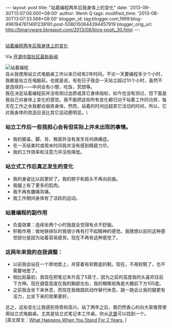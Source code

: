 --- layout: post title: "站着编程两年后我身体上的变化" date:
'2013-08-30T13:07:00.000+08:00' author: Wenh Q tags: modified\_time:
'2013-08-30T13:07:33.568+08:00' blogger\_id:
tag:blogger.com,1999:blog-4961947611491238191.post-5080150644394457919
blogger\_orig\_url:
http://binaryware.blogspot.com/2013/08/blog-post\_30.html ---

[\
站着编程两年后我身体上的变化](http://www.oschina.net/news/43707/what-happens-when-you-stand-for-2-years)

Via [开源中国社区最新新闻](http://www.oschina.net/?from=rss)

![站着编程](http://static.oschina.net/uploads/img/201308/30063606_njgl.jpg)\
自从我使用站立式电脑桌工作以来已经有2年时间。不论一天要编程多少个小时，我都是站立在电脑前。也就是说，有些日子我会一天站立超过10个小时，虽然不是连续的——中间会有小憩，吃饭，冥想等。\
我在决定站着编程前并没有侧过血质或其它身体指标，如今也没有测过，但下面是我自己对身体上变化的感觉。我不能把这些所有变化都归功于站着工作的功劳，每天在工作之余我都会锻炼身体。然而，站着的时间远超其它活动的时间，所以，它对我身体的改造应该比其它运动更明显。\

### 站立工作后一些我担心会有但实际上并未出现的事情。

-   我的膝盖、脚、背、臀部并没有发生任何病痛症。
-   在一天结束时或周末时间我并没有感到精疲力尽。
-   我的工作效率和注意力并没有降低。

### 站立式工作后真正发生的变化

-   我的身姿比以前更好了。我的脖子和肩头不再向前曲。
-   我腿上有了更多的肌肉。
-   我不再有腰痛背痛。
-   我工作期间身体有了活跃的运动。

### 站着编程的副作用

-   负面效果：连续坐两个小时我就会觉得有点不舒服。
-   积极作用：做地铁排队时我很少再有打不起精神的感觉。我猜想以前的这种感觉部分是因为站着容易疲劳。现在不再有这种感觉了。

### 这两年来我的自我调整：

-   以前我会站在一个厚地垫上，并穿着有软鞋底的鞋。现在，不用软鞋了，也不需要地垫了。
-   相比起最初，我现在把笔记本升高了5英寸，因为之前的高度我的头喜欢往前下方伸。现在键盘高度在我的胸部左右，我的眼睛视角是大概前下方105度。
-   之前我会坐下来休息，而现在我做跳跃动作替代休息。跳一跳会让我的腿更有活力，比坐下来的效果更好。

总之，这些变化让我感到惊奇和高兴。站了两年之后，我仍然衷心的向大家推荐使用站立式电脑桌。尤其是站立式笔记本工作桌。你从[这里](http://t.cn/z8UoqEc)可以找到一个。\
[英文原文：[What Happens When You Stand For 2
Years.](http://arshadchowdhury.com/1485-what-happens-when-you-stand-for-2-years/)
]
